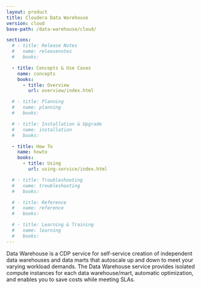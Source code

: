 ```yaml
---
layout: product
title: Cloudera Data Warehouse
version: cloud
base-path: /data-warehouse/cloud/

sections:
  # - title: Release Notes
  #   name: releasenotes
  #   books:

  - title: Concepts & Use Cases
    name: concepts
    books:
      - title: Overview
        url: overview/index.html

  # - title: Planning
  #   name: planning
  #   books:

  # - title: Installation & Upgrade
  #   name: installation
  #   books:

  - title: How To
    name: howto
    books:
      - title: Using
        url: using-service/index.html

  # - title: Troubleshooting
  #   name: troubleshooting
  #   books:

  # - title: Reference
  #   name: reference
  #   books:

  # - title: Learning & Training
  #   name: learning
  #   books:
---
```

Data Warehouse is a CDP service for self-service creation of independent
data warehouses and data marts that autoscale up and down to meet your
varying workload demands. The Data Warehouse service provides isolated
compute instances for each data warehouse/mart, automatic optimization,
and enables you to save costs while meeting SLAs.
